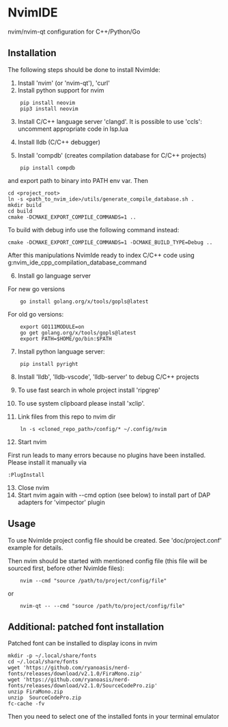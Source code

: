 # NvimIDE
nvim/nvim-qt configuration for C++/Python/Go

## Installation
The following steps should be done to install NvimIde:
1) Install 'nvim' (or 'nvim-qt'), 'curl'
2) Install python support for nvim
```
    pip install neovim
    pip3 install neovim
```
3) Install C/C++ language server 'clangd'.
It is possible to use 'ccls': uncomment appropriate code in lsp.lua

4) Install lldb (C/C++ debugger)
5) Install 'compdb' (creates compilation database for C/C++ projects)
```
    pip install compdb
```
and export path to binary into PATH env var.
Then
```
cd <project_root>
ln -s <path_to_nvim_ide>/utils/generate_compile_database.sh .
mkdir build
cd build
cmake -DCMAKE_EXPORT_COMPILE_COMMANDS=1 ..
```
To build with debug info use the following command instead:
```
cmake -DCMAKE_EXPORT_COMPILE_COMMANDS=1 -DCMAKE_BUILD_TYPE=Debug ..
```
After this manipulations NvimIde ready to index C/C++ code using g:nvim_ide_cpp_compilation_database_command

6) Install go language server

For new go versions
```
    go install golang.org/x/tools/gopls@latest
```
For old go versions:
```
    export GO111MODULE=on
    go get golang.org/x/tools/gopls@latest
    export PATH=$HOME/go/bin:$PATH
```
7) Install python language server:
```
    pip install pyright
```
8) Install 'lldb', 'lldb-vscode', 'lldb-server' to debug C/C++ projects
9) To use fast search in whole project install 'ripgrep'
10) To use system clipboard please install 'xclip'.

11) Link files from this repo to nvim dir
```
    ln -s <cloned_repo_path>/config/* ~/.config/nvim
```
12) Start nvim

First run leads to many errors because no plugins have been installed.
Please install it manually via
```
:PlugInstall
```
13) Close nvim
14) Start nvim again with --cmd option (see below) to install part of DAP adapters for 'vimpector' plugin

## Usage
To use NvimIde project config file should be created. See 'doc/project.conf' example for details.

Then nvim should be started with mentioned config file (this file will be sourced first, before other NvimIde files):
```
    nvim --cmd "source /path/to/project/config/file"
```
or
```
    nvim-qt -- --cmd "source /path/to/project/config/file"
```

## Additional: patched font installation
Patched font can be installed to display icons in nvim
```
mkdir -p ~/.local/share/fonts
cd ~/.local/share/fonts
wget 'https://github.com/ryanoasis/nerd-fonts/releases/download/v2.1.0/FiraMono.zip'
wget 'https://github.com/ryanoasis/nerd-fonts/releases/download/v2.1.0/SourceCodePro.zip'
unzip FiraMono.zip
unzip  SourceCodePro.zip
fc-cache -fv
```
Then you need to select one of the installed fonts in your terminal emulator

